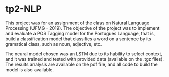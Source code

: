 # tp2-NLP

This project was for an assignment of the class on Natural Language Processing (UFMG - 2019). The objective
of the project was to implement and evaluate a POS Tagging model for the Portugues Language, that is, build a 
classification model that classifies a word on a sentence by its gramatical class, such as noun, adjective, etc.

The neural model chosen was an LSTM due to its hability to select context, and it was trained and tested with provided data (available on the .tgz files). The results analysis are available on the pdf file, and all code to build the model is also available.
